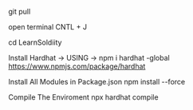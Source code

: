 git pull

open terminal CNTL + J

cd LearnSoldiity

Install Hardhat -> USING -> npm i hardhat -global
https://www.npmjs.com/package/hardhat

Install All Modules in Package.json
npm install --force

Compile The Enviroment
npx hardhat compile 